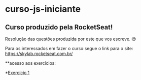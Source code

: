 # curso-js-iniciante

## Curso produzido pela RocketSeat!

Resolução das questões produzida por este que vos escreve. :wink:

Para os interessados em fazer o curso segue o link para o site: https://skylab.rocketseat.com.br/

**acesso aos exercícios:

*[Exercício 1](https://github.com/brunodhein/curso-js-iniciante/tree/master/Exerc%C3%ADcio%201)


